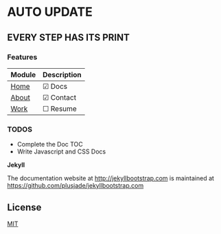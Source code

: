 # AUTO UPDATE

## EVERY STEP HAS ITS PRINT



### Features

|Module |Description
|------|---------------
|[Home](http://christen.cn/)  |&#x2611; Docs
|[About](http://christen.cn/about.html)|&#x2611; Contact
|[Work](http://christen.cn/work.html)  |&#x2610; Resume

### TODOS


* Complete the Doc TOC
* Write Javascript and CSS Docs

**Jekyll**

The documentation website at <http://jekyllbootstrap.com> is maintained at https://github.com/plusjade/jekyllbootstrap.com


## License

[MIT](http://opensource.org/licenses/MIT)
